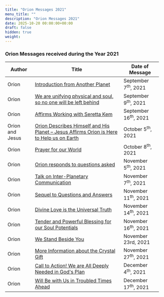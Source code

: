```yaml
---
title: "Orion Messages 2021"
menu_title: ""
description: "Orion Messages 2021"
date: 2025-10-20 00:00:00+00:00
draft: false
hidden: true
weight:
---
```

### Orion Messages received during the Year 2021

Author | Title | Date of Message  
---|---|---  
Orion | [Introduction from Another Planet](/contemporary-messages/messages-sorted-year/messages-2021/introduction-from-another-planet-af-7-sep-2021/) | September 7<sup>th</sup>, 2021
Orion | [We are unifying physical and soul, so no one will be left behind](/contemporary-messages/messages-sorted-year/messages-2021/we-are-unifying-physical-and-soul-af-9-sep-2021/) | September 9<sup>th</sup>, 2021
Orion | [Affirms Working with Seretta Kem](/contemporary-messages/messages-sorted-year/messages-2021/affirms-working-with-seretta-kem-af-16-sep-2021/) | September 16<sup>th</sup>, 2021
Orion and Jesus | [Orion Describes Himself and His Planet – Jesus Affirms Orion is Here to Help us on Earth](/contemporary-messages/messages-sorted-year/messages-2021/orion-and-jesus-af-5-oct-2021/) | October 5<sup>th</sup>, 2021
Orion | [Prayer for our World](/contemporary-messages/messages-sorted-year/messages-2021/prayer-for-our-world-af-8-oct-2021/) | October 8<sup>th</sup>, 2021
Orion | [Orion responds to questions asked](/contemporary-messages/messages-sorted-year/messages-2021/orion-responds-to-questions-asked-af-5-nov-2021/) | November 5<sup>th</sup>, 2021
Orion | [Talk on Inter-Planetary Communication](/contemporary-messages/messages-sorted-year/messages-2021/talk-on-interplanetary-communication-af-7-nov-2021/) | November 7<sup>th</sup>, 2021
Orion | [Sequel to Questions and Answers](/contemporary-messages/messages-sorted-year/messages-2021/sequel-to-q-and-a-af-11-nov-2021/) | November 11<sup>th</sup>, 2021
Orion | [Divine Love is the Universal Truth](/contemporary-messages/messages-sorted-year/messages-2021/divine-love-is-the-universal-truth-af-14-nov-2021/) | November 14<sup>th</sup>, 2021
Orion | [Tender and Powerful Blessing for our Soul Potentials](/contemporary-messages/messages-sorted-year/messages-2021/tender-and-powerful-blessing-af-16-nov-2021/) | November 16<sup>th</sup>, 2021
Orion | [We Stand Beside You](/contemporary-messages/messages-sorted-year/messages-2021/we-stand-beside-you-af-23-nov-2021/) | November 23rd, 2021
Orion | [More Information about the Crystal Gift](/contemporary-messages/messages-sorted-year/messages-2021/more-information-about-the-crystal-gift-af-27-nov-2021/) | November 27<sup>th</sup>, 2021
Orion | [Call to Action! We are All Deeply Needed in God's Plan](/contemporary-messages/messages-sorted-year/messages-2021/call-to-action-af-4-dec-2021/) | December 4<sup>th</sup>, 2021
Orion | [Will Be with Us in Troubled Times Ahead](/contemporary-messages/messages-sorted-year/messages-2021/will-be-with-us-in-troubled-times-ahead-af-17-dec-2021/) | December 17<sup>th</sup>, 2021